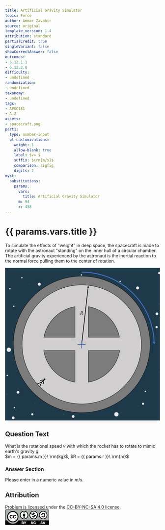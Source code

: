 ```yaml
---
title: Artificial Gravity Simulator
topic: Force
author: Ammar Zavahir
source: original
template_version: 1.4
attribution: standard
partialCredit: true
singleVariant: false
showCorrectAnswer: false
outcomes:
- 6.12.1.1
- 6.12.2.0
difficulty:
- undefined
randomization:
- undefined
taxonomy:
- undefined
tags:
- APSC181
- A.Z
assets:
- spacecraft.png
part1:
  type: number-input
  pl-customizations:
    weight: 1
    allow-blank: true
    label: $v= $
    suffix: $\rm{m/s}$
    comparison: sigfig
    digits: 2
myst:
  substitutions:
    params:
      vars:
        title: Artificial Gravity Simulator
      m: 94
      r: 458
---
```

# {{ params.vars.title }}
To simulate the effects of "weight" in deep space, the spacecraft is made to rotate with the astronaut "standing" on the inner hull of a circular chamber. The artificial gravity experienced by the astronaut is the inertial reaction to the normal force pulling them to the center of rotation.

<img src="spacecraft.png" width=600>

## Question Text

What is the rotational speed $v$ with which the rocket has to rotate to mimic earth's gravity $g$. <br>
$m = {{ params.m }}\ \rm{kg}$, $R = {{ params.r }}\ \rm{m}$

### Answer Section

Please enter in a numeric value in $m/s$.

## Attribution

Problem is licensed under the [CC-BY-NC-SA 4.0 license](https://creativecommons.org/licenses/by-nc-sa/4.0/).<br> ![The Creative Commons 4.0 license requiring attribution-BY, non-commercial-NC, and share-alike-SA license.](https://raw.githubusercontent.com/firasm/bits/master/by-nc-sa.png)